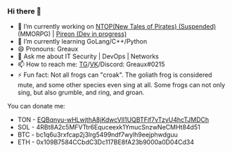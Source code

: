 ### Hi there 👋

- 🔭 I’m currently working on [NTOP(New Tales of Pirates) (Suspended)](https://newtalesofpirates.com/) (MMORPG) | [Pireon (Dev in progress)](https://pireon.pro)
- 🌱 I’m currently learning GoLang/C++/Python
- 😄 Pronouns: Greaux
- 💬 Ask me about IT Security | DevOps | Networks
- 📫 How to reach me: [TG](https://t.me/greaux)/[VK](https://vk.com/greaux)/Discord: Greaux#0215
- ⚡ Fun fact: Not all frogs can "croak". The goliath frog is considered mute, and some other species even sing at all. Some frogs can not only sing, but also grumble, and ring, and groan.
<!--
**Greaux/greaux** is a ✨ _special_ ✨ repository because its `README.md` (this file) appears on your GitHub profile.

[![Telegram]()](https://t.me/greaux)

Here are some ideas to get you started:

- 🔭 I’m currently working on ...
- 🌱 I’m currently learning ...
- 👯 I’m looking to collaborate on ...
- 🤔 I’m looking for help with ...
- 💬 Ask me about ...
- 📫 How to reach me: ...
- 😄 Pronouns: ...
- ⚡ Fun fact: ...
-->

You can donate me: 
  - TON - [EQBqnyu-wHLwjthA8jKdwcVll1UQBTFif7vTzyU4hcTJMDCh](this-address-is-not-a-scam.ton)
  - SOL - 4RBt8A2c5MFVTtr6Equceexk1YmucSnzwNeCMHt84d51
  - BTC - bc1q6u3rxfcap2j3lrg5499ndf7wylh9eejphwdguu
  - ETH - 0x109B7584CCbdC3Dc117BE8fA23b9000a0D04Cd34
